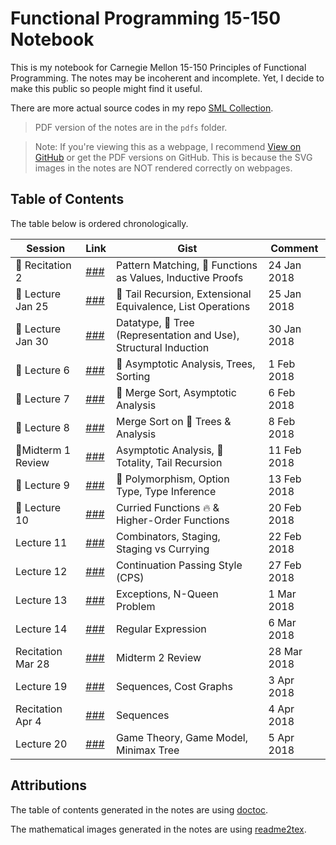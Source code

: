 # Functional Programming 15-150 Notebook

This is my notebook for Carnegie Mellon 15-150 Principles of Functional Programming. The notes may be incoherent and incomplete. Yet, I decide to make this public so people might find it useful.

There are more actual source codes in my repo [SML Collection](https://github.com/SAMFYB/SML-collection).

> PDF version of the notes are in the `pdfs` folder.

> Note: If you're viewing this as a webpage, I recommend [View on GitHub](https://github.com/SAMFYB/FP-150-Notebook) or get the PDF versions on GitHub. This is because the SVG images in the notes are NOT rendered correctly on webpages.

## Table of Contents

The table below is ordered chronologically.

| Session | Link | Gist | Comment |
| ---------------- | ---- | ---- | ------- |
| :closed_book: Recitation 2 | [###](Recitation_2.md) | Pattern Matching, :maple_leaf: Functions as Values, Inductive Proofs | 24 Jan 2018 |
| :blue_book: Lecture Jan 25 | [###](Lecture_Jan25.md) | :herb: Tail Recursion, Extensional Equivalence, List Operations | 25 Jan 2018 |
| :green_book: Lecture Jan 30 | [###](Lecture_Jan30.md) | Datatype, :palm_tree: Tree (Representation and Use), Structural Induction | 30 Jan 2018 |
| :orange_book: Lecture 6 | [###](Lecture_6.md) | :mushroom: Asymptotic Analysis, Trees, Sorting | 1 Feb 2018 |
| :blue_book: Lecture 7 | [###](Lecture_7.md) | :cactus: Merge Sort, Asymptotic Analysis | 6 Feb 2018 |
| :closed_book: Lecture 8 | [###](Lecture_8.md) | Merge Sort on :palm_tree: Trees & Analysis | 8 Feb 2018 |
| :green_book:Midterm 1 Review | [###](Midterm_1_Review.md) | Asymptotic Analysis, :bouquet: Totality, Tail Recursion | 11 Feb 2018 |
| :orange_book: Lecture 9 | [###](Lecture_9.md) | :paw_prints: Polymorphism, Option Type, Type Inference | 13 Feb 2018 |
| :blue_book: Lecture 10 | [###](Lecture_10.md) | Curried Functions :fire: & Higher-Order Functions | 20 Feb 2018 |
| Lecture 11 | [###](Lecture_11.md) | Combinators, Staging, Staging vs Currying | 22 Feb 2018 |
| Lecture 12 | [###](Lecture_12.md) | Continuation Passing Style (CPS) | 27 Feb 2018 |
| Lecture 13 | [###](Lecture_13.md) | Exceptions, N-Queen Problem | 1 Mar 2018 |
| Lecture 14 | [###](Lecture_14.md) | Regular Expression | 6 Mar 2018 |
| Recitation Mar 28 | [###](Recitation_Mar28.md) | Midterm 2 Review | 28 Mar 2018 |
| Lecture 19 | [###](Lecture_19.md) | Sequences, Cost Graphs | 3 Apr 2018 |
| Recitation Apr 4 | [###](Recitation_Apr4.md) | Sequences | 4 Apr 2018 |
| Lecture 20 | [###](Lecture_20.md) | Game Theory, Game Model, Minimax Tree | 5 Apr 2018 |

## Attributions

The table of contents generated in the notes are using <a href='https://github.com/thlorenz/doctoc'>doctoc</a>.

The mathematical images generated in the notes are using <a href='https://github.com/leegao/readme2tex'>readme2tex</a>.

